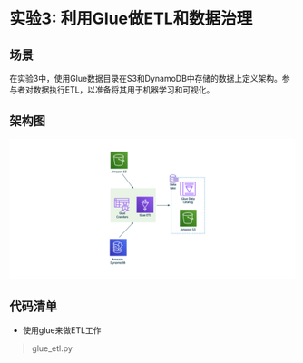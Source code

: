 # 实验3: 利用Glue做ETL和数据治理
## 场景
在实验3中，使用Glue数据目录在S3和DynamoDB中存储的数据上定义架构。参与者对数据执行ETL，以准备将其用于机器学习和可视化。

## 架构图
![1-arch](../images/3-arch.png)

## 代码清单
- 使用glue来做ETL工作
> glue_etl.py
